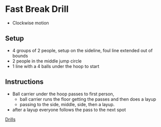 # Fast Break Drill

- Clockwise motion

## Setup
- 4 groups of 2 people, setup on the sideline, foul line extended out of bounds
- 2 people in the middle jump circle
- 1 line with a 4 balls under the hoop to start

## Instructions
- Ball carrier under the hoop passes to first person,
  - ball carrier runs the floor getting the passes and then does a layup
  - passing to the side, middle, side, then a layup.  
- after a layup everyone follows the pass to the next spot

[Drills](drills.md)